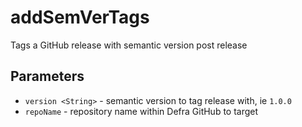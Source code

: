 # addSemVerTags

Tags a GitHub release with semantic version post release

## Parameters

- `version <String>` - semantic version to tag release with, ie `1.0.0`
- `repoName` - repository name within Defra GitHub to target

